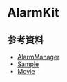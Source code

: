 # AlarmKit

## 参考資料

- [AlarmManager](https://developer.apple.com/documentation/alarmkit/alarmmanager)
- [Sample](https://developer.apple.com/documentation/AlarmKit/scheduling-an-alarm-with-alarmkit)
- [Movie](https://developer.apple.com/jp/videos/play/wwdc2025/230)
